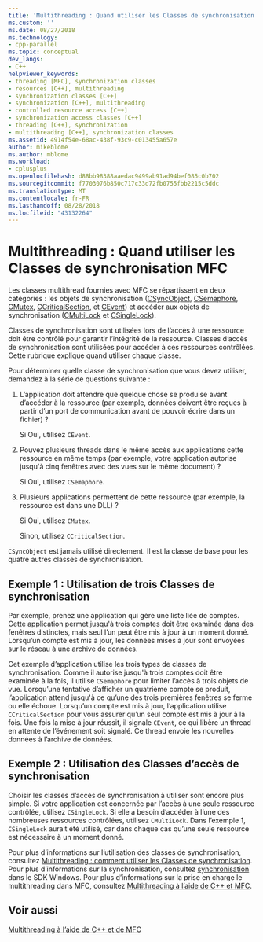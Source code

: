 ```yaml
---
title: 'Multithreading : Quand utiliser les Classes de synchronisation MFC | Microsoft Docs'
ms.custom: ''
ms.date: 08/27/2018
ms.technology:
- cpp-parallel
ms.topic: conceptual
dev_langs:
- C++
helpviewer_keywords:
- threading [MFC], synchronization classes
- resources [C++], multithreading
- synchronization classes [C++]
- synchronization [C++], multithreading
- controlled resource access [C++]
- synchronization access classes [C++]
- threading [C++], synchronization
- multithreading [C++], synchronization classes
ms.assetid: 4914f54e-68ac-438f-93c9-c013455a657e
author: mikeblome
ms.author: mblome
ms.workload:
- cplusplus
ms.openlocfilehash: d88bb98388aaedac9499ab91ad94bef085c0b702
ms.sourcegitcommit: f7703076b850c717c33d72fb0755fbb2215c5ddc
ms.translationtype: MT
ms.contentlocale: fr-FR
ms.lasthandoff: 08/28/2018
ms.locfileid: "43132264"
---
```

# <a name="multithreading-when-to-use-the-mfc-synchronization-classes"></a>Multithreading : Quand utiliser les Classes de synchronisation MFC
Les classes multithread fournies avec MFC se répartissent en deux catégories : les objets de synchronisation ([CSyncObject](../mfc/reference/csyncobject-class.md), [CSemaphore](../mfc/reference/csemaphore-class.md), [CMutex](../mfc/reference/cmutex-class.md), [ CCriticalSection](../mfc/reference/ccriticalsection-class.md), et [CEvent](../mfc/reference/cevent-class.md)) et accéder aux objets de synchronisation ([CMultiLock](../mfc/reference/cmultilock-class.md) et [CSingleLock](../mfc/reference/csinglelock-class.md)).  
  
Classes de synchronisation sont utilisées lors de l’accès à une ressource doit être contrôlé pour garantir l’intégrité de la ressource. Classes d’accès de synchronisation sont utilisées pour accéder à ces ressources contrôlées. Cette rubrique explique quand utiliser chaque classe.  
  
Pour déterminer quelle classe de synchronisation que vous devez utiliser, demandez à la série de questions suivante :  
  
1. L’application doit attendre que quelque chose se produise avant d’accéder à la ressource (par exemple, données doivent être reçues à partir d’un port de communication avant de pouvoir écrire dans un fichier) ?  
  
     Si Oui, utilisez `CEvent`.  
  
2. Pouvez plusieurs threads dans le même accès aux applications cette ressource en même temps (par exemple, votre application autorise jusqu'à cinq fenêtres avec des vues sur le même document) ?  
  
     Si Oui, utilisez `CSemaphore`.  
  
3. Plusieurs applications permettent de cette ressource (par exemple, la ressource est dans une DLL) ?  
  
     Si Oui, utilisez `CMutex`.  
  
     Sinon, utilisez `CCriticalSection`.  
  
`CSyncObject` est jamais utilisé directement. Il est la classe de base pour les quatre autres classes de synchronisation.  
  
## <a name="example-1-using-three-synchronization-classes"></a>Exemple 1 : Utilisation de trois Classes de synchronisation  
 
Par exemple, prenez une application qui gère une liste liée de comptes. Cette application permet jusqu'à trois comptes doit être examinée dans des fenêtres distinctes, mais seul l’un peut être mis à jour à un moment donné. Lorsqu’un compte est mis à jour, les données mises à jour sont envoyées sur le réseau à une archive de données.  
  
Cet exemple d’application utilise les trois types de classes de synchronisation. Comme il autorise jusqu'à trois comptes doit être examinée à la fois, il utilise `CSemaphore` pour limiter l’accès à trois objets de vue. Lorsqu’une tentative d’afficher un quatrième compte se produit, l’application attend jusqu'à ce qu’une des trois premières fenêtres se ferme ou elle échoue. Lorsqu’un compte est mis à jour, l’application utilise `CCriticalSection` pour vous assurer qu’un seul compte est mis à jour à la fois. Une fois la mise à jour réussit, il signale `CEvent`, ce qui libère un thread en attente de l’événement soit signalé. Ce thread envoie les nouvelles données à l’archive de données.  
  
## <a name="example-2-using-synchronization-access-classes"></a>Exemple 2 : Utilisation des Classes d’accès de synchronisation  
 
Choisir les classes d’accès de synchronisation à utiliser sont encore plus simple. Si votre application est concernée par l’accès à une seule ressource contrôlée, utilisez `CSingleLock`. Si elle a besoin d’accéder à l’une des nombreuses ressources contrôlées, utilisez `CMultiLock`. Dans l’exemple 1, `CSingleLock` aurait été utilisé, car dans chaque cas qu’une seule ressource est nécessaire à un moment donné.  
  
Pour plus d’informations sur l’utilisation des classes de synchronisation, consultez [Multithreading : comment utiliser les Classes de synchronisation](multithreading-how-to-use-the-synchronization-classes.md). Pour plus d’informations sur la synchronisation, consultez [synchronisation](/windows/desktop/Sync/synchronization) dans le SDK Windows. Pour plus d’informations sur la prise en charge le multithreading dans MFC, consultez [Multithreading à l’aide de C++ et MFC](multithreading-with-cpp-and-mfc.md).  
  
## <a name="see-also"></a>Voir aussi  
 
[Multithreading à l’aide de C++ et de MFC](multithreading-with-cpp-and-mfc.md)